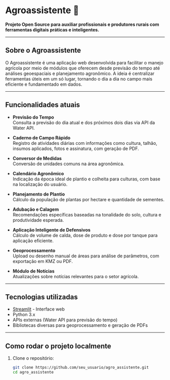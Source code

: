 # Agroassistente 🌱

**Projeto Open Source para auxiliar profissionais e produtores rurais com ferramentas digitais práticas e inteligentes.**

---

## Sobre o Agroassistente

O Agroassistente é uma aplicação web desenvolvida para facilitar o manejo agrícola por meio de módulos que oferecem desde previsão do tempo até análises geoespaciais e planejamento agronômico. A ideia é centralizar ferramentas úteis em um só lugar, tornando o dia a dia no campo mais eficiente e fundamentado em dados.

---

## Funcionalidades atuais

- **Previsão do Tempo**  
  Consulta a previsão do dia atual e dos próximos dois dias via API da Water API.

- **Caderno de Campo Rápido**  
  Registro de atividades diárias com informações como cultura, talhão, insumos aplicados, fotos e assinatura, com geração de PDF.

- **Conversor de Medidas**  
  Conversão de unidades comuns na área agronômica.

- **Calendário Agronômico**  
  Indicação da época ideal de plantio e colheita para culturas, com base na localização do usuário.

- **Planejamento de Plantio**  
  Cálculo da população de plantas por hectare e quantidade de sementes.

- **Adubação e Calagem**  
  Recomendações específicas baseadas na tonalidade do solo, cultura e produtividade esperada.

- **Aplicação Inteligente de Defensivos**  
  Cálculo de volume de calda, dose de produto e dose por tanque para aplicação eficiente.

- **Geoprocessamento**  
  Upload ou desenho manual de áreas para análise de parâmetros, com exportação em KMZ ou PDF.

- **Módulo de Notícias**  
  Atualizações sobre notícias relevantes para o setor agrícola.

---

## Tecnologias utilizadas

- [Streamlit](https://streamlit.io/) - Interface web
- Python 3.x
- APIs externas (Water API para previsão do tempo)
- Bibliotecas diversas para geoprocessamento e geração de PDFs

---

## Como rodar o projeto localmente

1. Clone o repositório:

   ```bash
   git clone https://github.com/seu_usuario/agro_assistente.git
   cd agro_assistente
